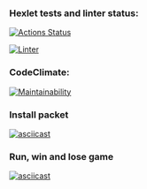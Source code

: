 ### Hexlet tests and linter status:
[![Actions Status](https://github.com/OlgaSolod/python-project-lvl1/workflows/hexlet-check/badge.svg)](https://github.com/OlgaSolod/python-project-lvl1/actions)

[![Linter](https://github.com/OlgaSolod/python-project-lvl1/actions/workflows/linter.yml/badge.svg)](https://github.com/OlgaSolod/python-project-lvl1/actions)

### CodeClimate:
[![Maintainability](https://api.codeclimate.com/v1/badges/a99a88d28ad37a79dbf6/maintainability)](https://codeclimate.com/github/codeclimate/codeclimate/maintainability)

### Install packet
[![asciicast](https://asciinema.org/a/Y5GdxLmPjrpb5XynjdgGj4GK7.svg)](https://asciinema.org/a/Y5GdxLmPjrpb5XynjdgGj4GK7)

### Run, win and lose game
[![asciicast](https://asciinema.org/a/k9M62FqwvZSWahTWRgHa0FdG3.svg)](https://asciinema.org/a/k9M62FqwvZSWahTWRgHa0FdG3)
